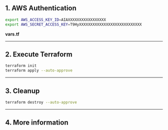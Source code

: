 
## 1. AWS Authentication

```bash
export AWS_ACCESS_KEY_ID=AIAXXXXXXXXXXXXXXXXX
export AWS_SECRET_ACCESS_KEY=T9HyXXXXXXXXXXXXXXXXXXXXXXXXXXXX
```

**vars.tf**


---

## 2. Execute Terraform

```bash
terraform init
terraform apply --auto-approve
```

---

## 3. Cleanup

```bash
terraform destroy --auto-approve
```

---

## 4. More information

